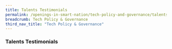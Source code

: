 ```yaml
---
title: Talents Testimonials
permalink: /openings-in-smart-nation/tech-policy-and-governance/talents-testimonials/
breadcrumb: Tech Policy & Governance
third_nav_title: "Tech Policy & Governance"
---
```


### **Talents Testimonials**
